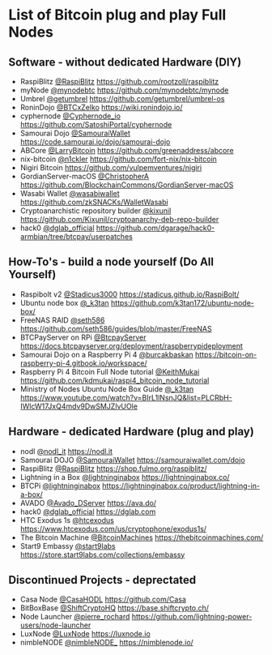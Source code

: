 # List of Bitcoin plug and play Full Nodes
    
## Software - without dedicated Hardware (DIY)
- RaspiBlitz 
  [@RaspiBlitz](https://twitter.com/RaspiBlitz) 
  https://github.com/rootzoll/raspiblitz
- myNode
  [@mynodebtc](https://twitter.com/mynodebtc)
  https://github.com/mynodebtc/mynode
- Umbrel
  [@getumbrel](https://twitter.com/getumbrel)
  https://github.com/getumbrel/umbrel-os
- RoninDojo
  [@BTCxZelko](https://twitter.com/BTCxZelko)
  https://wiki.ronindojo.io/
- cyphernode
  [@Cyphernode_io](https://twitter.com/Cyphernode_io)
  https://github.com/SatoshiPortal/cyphernode
- Samourai Dojo
  [@SamouraiWallet](https://twitter.com/SamouraiWallet)
  https://code.samourai.io/dojo/samourai-dojo
- ABCore
  [@LarryBitcoin](https://twitter.com/LarryBitcoin)
  https://github.com/greenaddress/abcore
- nix-bitcoin
  [@n1ckler](https://twitter.com/n1ckler)
  https://github.com/fort-nix/nix-bitcoin
- Nigiri Bitcoin
  https://github.com/vulpemventures/nigiri
- GordianServer-macOS
  [@ChristopherA](https://twitter.com/ChristopherA)
  https://github.com/BlockchainCommons/GordianServer-macOS
- Wasabi Wallet
  [@wasabiwallet](https://twitter.com/wasabiwallet)
  https://github.com/zkSNACKs/WalletWasabi
- Cryptoanarchistic repository builder
  [@kixunil](https://twitter.com/kixunil)
  https://github.com/Kixunil/cryptoanarchy-deb-repo-builder
- hack0
  [@dglab_official](https://twitter.com/dglab_official)
  https://github.com/dgarage/hack0-armbian/tree/btcpay/userpatches

## How-To's - build a node yourself (Do All Yourself)
- Raspibolt v2
  [@Stadicus3000](https://twitter.com/Stadicus3000)
  https://stadicus.github.io/RaspiBolt/
- Ubuntu node box
  [@_k3tan](https://twitter.com/_k3tan)
  https://github.com/k3tan172/ubuntu-node-box/
- FreeNAS RAID
  [@seth586](https://twitter.com/seth586)
  https://github.com/seth586/guides/blob/master/FreeNAS
- BTCPayServer on RPi
  [@BtcpayServer](https://twitter.com/BtcpayServer)
  https://docs.btcpayserver.org/deployment/raspberrypideployment
- Samourai Dojo on a Raspberry Pi 4
  [@burcakbaskan](https://twitter.com/burcakbaskan)
  https://bitcoin-on-raspberry-pi-4.gitbook.io/workspace/
- Raspberry Pi 4 Bitcoin Full Node tutorial
  [@KeithMukai](https://twitter.com/KeithMukai)
  https://github.com/kdmukai/raspi4_bitcoin_node_tutorial
- Ministry of Nodes Ubuntu Node Box Guide
  [@_k3tan](https://twitter.com/_k3tan)
  https://www.youtube.com/watch?v=BIrL1lNsnJQ&list=PLCRbH-IWlcW17JxQ4mdv9DwSMJZlvUOle

## Hardware - dedicated Hardware (plug and play)
- nodl 
  [@nodl_it](https://twitter.com/nodl_it) 
  https://nodl.it
- Samourai DOJO
  [@SamouraiWallet](https://twitter.com/SamouraiWallet)
  https://samouraiwallet.com/dojo
- RaspiBlitz 
  [@RaspiBlitz](https://twitter.com/RaspiBlitz) 
  https://shop.fulmo.org/raspiblitz/
- Lightning in a Box
  [@lightninginabox](https://twitter.com/lightninginabox)
  https://lightninginabox.co/
- BTCPi
  [@lightninginabox](https://twitter.com/lightninginabox)
  https://lightninginabox.co/product/lightning-in-a-box/
- AVADO
  [@Avado_DServer](https://twitter.com/Avado_DServer)
  https://ava.do/
- hack0
  [@dglab_official](https://twitter.com/dglab_official)
  https://dglab.com
- HTC Exodus 1s
  [@htcexodus](https://twitter.com/htcexodus)
  https://www.htcexodus.com/us/cryptophone/exodus1s/
- The Bitcoin Machine
  [@BitcoinMachines](https://twitter.com/BitcoinMachines)
  https://thebitcoinmachines.com/  
- Start9 Embassy
  [@start9labs](https://twitter.com/start9labs)
  https://store.start9labs.com/collections/embassy

## Discontinued Projects - deprectated
- Casa Node
  [@CasaHODL](https://twitter.com/CasaHODL)
  https://github.com/Casa
 - BitBoxBase
  [@ShiftCryptoHQ](https://twitter.com/ShiftCryptoHQ)
  https://base.shiftcrypto.ch/
- Node Launcher
  [@pierre_rochard](https://twitter.com/pierre_rochard)
  https://github.com/lightning-power-users/node-launcher
- LuxNode
  [@LuxNode](https://twitter.com/LuxNode)
  https://luxnode.io
- nimbleNODE
  [@nimbleNODE_](https://twitter.com/nimbleNODE_)
  https://nimblenode.io/
